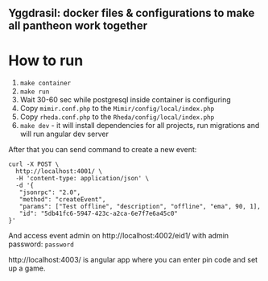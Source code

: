 ## Yggdrasil: docker files & configurations to make all pantheon work together

# How to run

1. `make container`
2. `make run`
3. Wait 30-60 sec while postgresql inside container is configuring
4. Copy `mimir.conf.php` to the `Mimir/config/local/index.php`
5. Copy `rheda.conf.php` to the `Rheda/config/local/index.php`
7. `make dev` - it will install dependencies for all projects, run migrations 
and will run angular dev server

After that you can send command to create a new event:
```
curl -X POST \
  http://localhost:4001/ \
  -H 'content-type: application/json' \
  -d '{
   "jsonrpc": "2.0",
   "method": "createEvent",
   "params": ["Test offline", "description", "offline", "ema", 90, 1],
   "id": "5db41fc6-5947-423c-a2ca-6e7f7e6a45c0"
}'
```

And access event admin on http://localhost:4002/eid1/ with admin password: `password`

http://localhost:4003/ is angular app where you can enter pin code and set up a game.